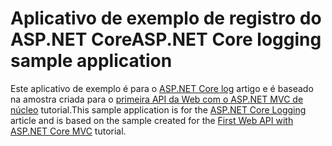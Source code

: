 # <a name="aspnet-core-logging-sample-application"></a><span data-ttu-id="c8d7d-101">Aplicativo de exemplo de registro do ASP.NET Core</span><span class="sxs-lookup"><span data-stu-id="c8d7d-101">ASP.NET Core logging sample application</span></span>

<span data-ttu-id="c8d7d-102">Este aplicativo de exemplo é para o [ASP.NET Core log](https://docs.microsoft.com/aspnet/core/fundamentals/logging/index) artigo e é baseado na amostra criada para o [primeira API da Web com o ASP.NET MVC de núcleo](https://docs.microsoft.com/aspnet/core/tutorials/first-web-api) tutorial.</span><span class="sxs-lookup"><span data-stu-id="c8d7d-102">This sample application is for the [ASP.NET Core Logging](https://docs.microsoft.com/aspnet/core/fundamentals/logging/index) article and is based on the sample created for the [First Web API with ASP.NET Core MVC](https://docs.microsoft.com/aspnet/core/tutorials/first-web-api) tutorial.</span></span>